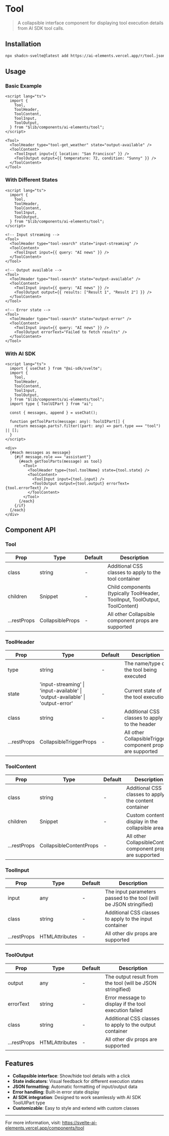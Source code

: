 # Tool

> A collapsible interface component for displaying tool execution details from AI SDK tool calls.

## Installation

```bash
npx shadcn-svelte@latest add https://ai-elements.vercel.app/r/tool.json
```

## Usage

### Basic Example

```svelte
<script lang="ts">
  import {
    Tool,
    ToolHeader,
    ToolContent,
    ToolInput,
    ToolOutput,
  } from "$lib/components/ai-elements/tool";
</script>

<Tool>
  <ToolHeader type="tool-get_weather" state="output-available" />
  <ToolContent>
    <ToolInput input={{ location: "San Francisco" }} />
    <ToolOutput output={{ temperature: 72, condition: "Sunny" }} />
  </ToolContent>
</Tool>
```

### With Different States

```svelte
<script lang="ts">
  import {
    Tool,
    ToolHeader,
    ToolContent,
    ToolInput,
    ToolOutput,
  } from "$lib/components/ai-elements/tool";
</script>

<!-- Input streaming -->
<Tool>
  <ToolHeader type="tool-search" state="input-streaming" />
  <ToolContent>
    <ToolInput input={{ query: "AI news" }} />
  </ToolContent>
</Tool>

<!-- Output available -->
<Tool>
  <ToolHeader type="tool-search" state="output-available" />
  <ToolContent>
    <ToolInput input={{ query: "AI news" }} />
    <ToolOutput output={{ results: ["Result 1", "Result 2"] }} />
  </ToolContent>
</Tool>

<!-- Error state -->
<Tool>
  <ToolHeader type="tool-search" state="output-error" />
  <ToolContent>
    <ToolInput input={{ query: "AI news" }} />
    <ToolOutput errorText="Failed to fetch results" />
  </ToolContent>
</Tool>
```

### With AI SDK

```svelte
<script lang="ts">
  import { useChat } from "@ai-sdk/svelte";
  import {
    Tool,
    ToolHeader,
    ToolContent,
    ToolInput,
    ToolOutput,
  } from "$lib/components/ai-elements/tool";
  import type { ToolUIPart } from "ai";

  const { messages, append } = useChat();

  function getToolParts(message: any): ToolUIPart[] {
    return message.parts?.filter((part: any) => part.type === "tool") || [];
  }
</script>

<div>
  {#each messages as message}
    {#if message.role === "assistant"}
      {#each getToolParts(message) as tool}
        <Tool>
          <ToolHeader type={tool.toolName} state={tool.state} />
          <ToolContent>
            <ToolInput input={tool.input} />
            <ToolOutput output={tool.output} errorText={tool.errorText} />
          </ToolContent>
        </Tool>
      {/each}
    {/if}
  {/each}
</div>
```

## Component API

### Tool

| Prop         | Type             | Default | Description                                                                 |
| ------------ | ---------------- | ------- | --------------------------------------------------------------------------- |
| class        | string           | -       | Additional CSS classes to apply to the tool container                       |
| children     | Snippet          | -       | Child components (typically ToolHeader, ToolInput, ToolOutput, ToolContent) |
| ...restProps | CollapsibleProps | -       | All other Collapsible component props are supported                         |

### ToolHeader

| Prop         | Type                                                                           | Default | Description                                                |
| ------------ | ------------------------------------------------------------------------------ | ------- | ---------------------------------------------------------- |
| type         | string                                                                         | -       | The name/type of the tool being executed                   |
| state        | 'input-streaming' \| 'input-available' \| 'output-available' \| 'output-error' | -       | Current state of the tool execution                        |
| class        | string                                                                         | -       | Additional CSS classes to apply to the header              |
| ...restProps | CollapsibleTriggerProps                                                        | -       | All other CollapsibleTrigger component props are supported |

### ToolContent

| Prop         | Type                    | Default | Description                                                |
| ------------ | ----------------------- | ------- | ---------------------------------------------------------- |
| class        | string                  | -       | Additional CSS classes to apply to the content container   |
| children     | Snippet                 | -       | Custom content to display in the collapsible area          |
| ...restProps | CollapsibleContentProps | -       | All other CollapsibleContent component props are supported |

### ToolInput

| Prop         | Type                           | Default | Description                                                        |
| ------------ | ------------------------------ | ------- | ------------------------------------------------------------------ |
| input        | any                            | -       | The input parameters passed to the tool (will be JSON stringified) |
| class        | string                         | -       | Additional CSS classes to apply to the input container             |
| ...restProps | HTMLAttributes<HTMLDivElement> | -       | All other div props are supported                                  |

### ToolOutput

| Prop         | Type                           | Default | Description                                                |
| ------------ | ------------------------------ | ------- | ---------------------------------------------------------- |
| output       | any                            | -       | The output result from the tool (will be JSON stringified) |
| errorText    | string                         | -       | Error message to display if the tool execution failed      |
| class        | string                         | -       | Additional CSS classes to apply to the output container    |
| ...restProps | HTMLAttributes<HTMLDivElement> | -       | All other div props are supported                          |

## Features

- **Collapsible interface**: Show/hide tool details with a click
- **State indicators**: Visual feedback for different execution states
- **JSON formatting**: Automatic formatting of input/output data
- **Error handling**: Built-in error state display
- **AI SDK integration**: Designed to work seamlessly with AI SDK ToolUIPart type
- **Customizable**: Easy to style and extend with custom classes

---

For more information, visit: https://svelte-ai-elements.vercel.app/components/tool
